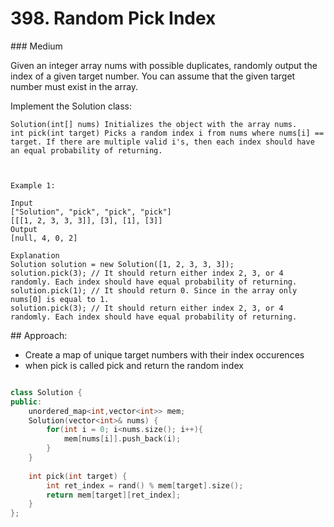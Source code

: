 # 398. Random Pick Index
### Medium

Given an integer array nums with possible duplicates, randomly output the index of a given target number. You can assume that the given target number must exist in the array.

Implement the Solution class:

    Solution(int[] nums) Initializes the object with the array nums.
    int pick(int target) Picks a random index i from nums where nums[i] == target. If there are multiple valid i's, then each index should have an equal probability of returning.

 

    Example 1:

    Input
    ["Solution", "pick", "pick", "pick"]
    [[[1, 2, 3, 3, 3]], [3], [1], [3]]
    Output
    [null, 4, 0, 2]

    Explanation
    Solution solution = new Solution([1, 2, 3, 3, 3]);
    solution.pick(3); // It should return either index 2, 3, or 4 randomly. Each index should have equal probability of returning.
    solution.pick(1); // It should return 0. Since in the array only nums[0] is equal to 1.
    solution.pick(3); // It should return either index 2, 3, or 4 randomly. Each index should have equal probability of returning.

## Approach:
* Create a map of unique target numbers with their index occurences
* when pick is called pick and return the random index
```cpp

class Solution {
public:
    unordered_map<int,vector<int>> mem;
    Solution(vector<int>& nums) {
        for(int i = 0; i<nums.size(); i++){
            mem[nums[i]].push_back(i);
        }
    }
    
    int pick(int target) {
        int ret_index = rand() % mem[target].size();
        return mem[target][ret_index];
    }
};
```